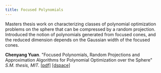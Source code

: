 ```yaml
---
title: Focused Polynomials
---
```


Masters thesis work on characterizing classes of polynomial optimization
problems on the sphere that can be compressed by a random projection. Introduced
the notion of polynomials generated from focused cones, and the reduced
dimension depends on the Gaussian width of the focused cones.

**Chenyang Yuan**. "Focused Polynomials, Random Projections and Approximation Algorithms for
  Polynomial Optimization over the Sphere" _S.M. thesis, MIT._
[\[pdf\]](http://dspace.mit.edu/bitstream/handle/1721.1/120396/1083761637-MIT.pdf)
[\[dspace\]](http://dspace.mit.edu/handle/1721.1/120396)
